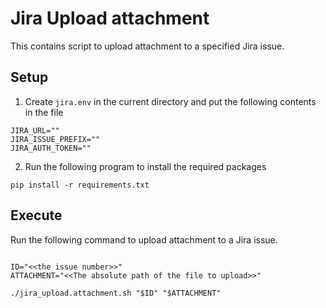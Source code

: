 # Jira Upload attachment

This contains script to upload attachment to a specified Jira issue.

## Setup

1. Create `jira.env` in the current directory and put the following contents in the file

```
JIRA_URL=""
JIRA_ISSUE_PREFIX=""
JIRA_AUTH_TOKEN=""
```

2. Run the following program to install the required packages

```shell
pip install -r requirements.txt
```

## Execute

Run the following command to upload attachment to a Jira issue.

```shell

ID="<<the issue number>>"
ATTACHMENT="<<The absolute path of the file to upload>>"

./jira_upload.attachment.sh "$ID" "$ATTACHMENT"
```
